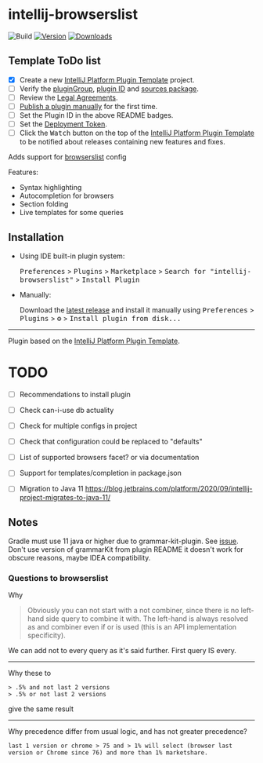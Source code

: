 # intellij-browserslist

![Build](https://github.com/AleksandrSl/intellij-browserslist/workflows/Build/badge.svg)
[![Version](https://img.shields.io/jetbrains/plugin/v/PLUGIN_ID.svg)](https://plugins.jetbrains.com/plugin/PLUGIN_ID)
[![Downloads](https://img.shields.io/jetbrains/plugin/d/PLUGIN_ID.svg)](https://plugins.jetbrains.com/plugin/PLUGIN_ID)

## Template ToDo list
- [x] Create a new [IntelliJ Platform Plugin Template][template] project.
- [ ] Verify the [pluginGroup](/gradle.properties), [plugin ID](/src/main/resources/META-INF/plugin.xml) and [sources package](/src/main/kotlin).
- [ ] Review the [Legal Agreements](https://plugins.jetbrains.com/docs/marketplace/legal-agreements.html).
- [ ] [Publish a plugin manually](https://www.jetbrains.org/intellij/sdk/docs/basics/getting_started/publishing_plugin.html) for the first time.
- [ ] Set the Plugin ID in the above README badges.
- [ ] Set the [Deployment Token](https://plugins.jetbrains.com/docs/marketplace/plugin-upload.html).
- [ ] Click the <kbd>Watch</kbd> button on the top of the [IntelliJ Platform Plugin Template][template] to be notified about releases containing new features and fixes.

<!-- Plugin description -->
Adds support for [browserslist](https://github.com/browserslist/browserslist) config

Features:
- Syntax highlighting
- Autocompletion for browsers
- Section folding
- Live templates for some queries
 
<!-- Plugin description end -->

## Installation

- Using IDE built-in plugin system:
  
  <kbd>Preferences</kbd> > <kbd>Plugins</kbd> > <kbd>Marketplace</kbd> > <kbd>Search for "intellij-browserslist"</kbd> >
  <kbd>Install Plugin</kbd>
  
- Manually:

  Download the [latest release](https://github.com/AleksandrSl/intellij-browserslist/releases/latest) and install it manually using
  <kbd>Preferences</kbd> > <kbd>Plugins</kbd> > <kbd>⚙️</kbd> > <kbd>Install plugin from disk...</kbd>


---
Plugin based on the [IntelliJ Platform Plugin Template][template].

[template]: https://github.com/JetBrains/intellij-platform-plugin-template

# TODO
- [ ] Recommendations to install plugin
- [ ] Check can-i-use db actuality
- [ ] Check for multiple configs in project
- [ ] Check that configuration could be replaced to "defaults"
- [ ] List of supported browsers facet? or via documentation
- [ ] Support for templates/completion in package.json
- [ ] Migration to Java 11 https://blog.jetbrains.com/platform/2020/09/intellij-project-migrates-to-java-11/


## Notes

Gradle must use 11 java or higher due to grammar-kit-plugin. See [issue](https://github.com/JetBrains/gradle-grammar-kit-plugin/issues/32).
Don't use version of grammarKit from plugin README it doesn't work for obscure reasons, maybe IDEA compatibility.

### Questions to browserslist

Why 
> Obviously you can not start with a not combiner, since there is no left-hand side query to combine it with. The left-hand is always resolved as and combiner even if or is used (this is an API implementation specificity).

We can add not to every query as it's said further. First query IS every.

----

Why these to
```
> .5% and not last 2 versions
> .5% or not last 2 versions
```
give the same result


---

Why precedence differ from usual logic, and has not greater precedence?
```
last 1 version or chrome > 75 and > 1% will select (browser last version or Chrome since 76) and more than 1% marketshare.
```
